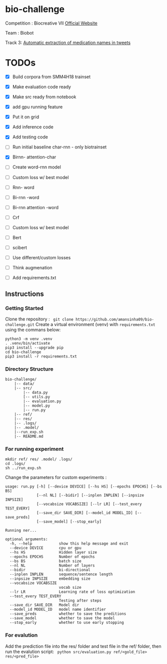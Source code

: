 # bio-challenge
Competition :  Biocreative VII [Official Website](https://biocreative.bioinformatics.udel.edu/tasks/biocreative-vii/)

Team : Biobot

Track 3: [Automatic extraction of medication names in tweets](https://biocreative.bioinformatics.udel.edu/tasks/biocreative-vii/track-3/)

# TODOs

- [x] Build corpora from SMM4H18 trainset
- [x] Make evaluation code ready
- [x] Make src ready from notebook
- [x] add gpu running feature
- [x] Put it on grid
- [x] Add inference code
- [x] Add testing code
- [ ] Run initial baseline char-rnn - only biotrainset
- [x] Birnn- attention-char
- [ ] Create word-rnn model 
- [ ] Custom loss w/ best model 
- [ ] Rnn- word
- [ ] Bi-rnn -word
- [ ] Bi-rnn attention -word
- [ ] Crf
- [ ] Custom loss w/ best model 
- [ ] Bert 
- [ ] scibert
- [ ] Use different/custom losses
- [ ] Think augmenation
- [ ] Add requirements.txt


## Instructions

### Getting Started 

Clone the repository : ``` git clone https://github.com/amansinha09/bio-challenge.git```
Create a virtual environment (venv) with ```requirements.txt``` using the commans below:

```
python3 -m venv .venv
. .venv/bin/activate
pip3 install --upgrade pip
cd bio-challenge
pip3 install -r requirements.txt
```

### Directory Structure
```
bio-challenge/
	|-- data/
	|-- src/
		|-- data.py
		[-- utils.py
		|-- evaluation.py
		|-- model.py
		|-- run.py
	|-- ref/
	|-- res/
	|-- .logs/
	|-- .model/
	|--run_exp.sh
	|-- README.md
```

### For running experiment


```
mkdir ref/ res/ .model/ .logs/
cd .logs/
sh ../run_exp.sh
```

Change the parameters for custom experiments :

```
usage: run.py [-h] [--device DEVICE] [--hs HS] [--epochs EPOCHS] [--bs BS]
              [--nl NL] [--bidir] [--inplen INPLEN] [--inpsize INPSIZE]
              [--vocabsize VOCABSIZE] [--lr LR] [--test_every TEST_EVERY]
              [--save_dir SAVE_DIR] [--model_id MODEL_ID] [--save_preds]
              [--save_model] [--stop_early]

Running ner...

optional arguments:
  -h, --help            show this help message and exit
  --device DEVICE       cpu or gpu
  --hs HS               Hidden layer size
  --epochs EPOCHS       Number of epochs
  --bs BS               batch size
  --nl NL               Number of layers
  --bidir               bi-directional
  --inplen INPLEN       sequence/sentence length
  --inpsize INPSIZE     embedding size
  --vocabsize VOCABSIZE
                        vocab size
  --lr LR               Learning rate of loss optimization
  --test_every TEST_EVERY
                        Testing after steps
  --save_dir SAVE_DIR   Model dir
  --model_id MODEL_ID   model name identifier
  --save_preds          whether to save the preditions
  --save_model          whether to save the model
  --stop_early          whether to use early stopping
```

### For evalution

Add the prediction file into the res/ folder and test file in the ref/ folder, then run the evalution script: ``` python src/evaluation.py ref/<gold_file> res/<pred_file>```
